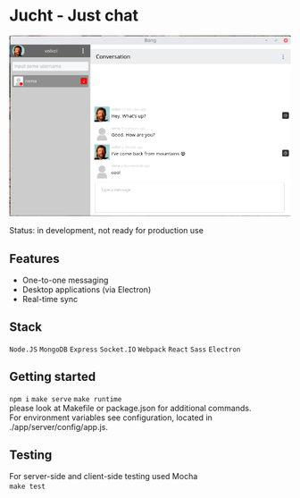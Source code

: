 # Jucht - Just chat
![Alt text](resources/chat-screen.png?raw=true "Title")

Status: in development, not ready for production use

## Features
* One-to-one messaging
* Desktop applications (via Electron)
* Real-time sync

## Stack
`Node.JS` `MongoDB` `Express` `Socket.IO` `Webpack` `React` `Sass` `Electron`

## Getting started
`npm i`
`make serve`
`make runtime`  
please look at Makefile or package.json for additional commands.  
For environment variables see configuration, located in ./app/server/config/app.js.


## Testing
For server-side and client-side testing used Mocha  
`make test`
